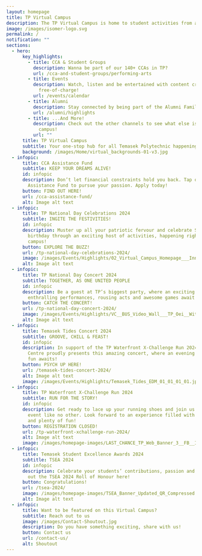 ```yaml
---
layout: homepage
title: TP Virtual Campus
description: The TP Virtual Campus is home to student activities from all across TP!
image: /images/isomer-logo.svg
permalink: /
notification: ""
sections:
  - hero:
      key_highlights:
        - title: CCA & Student Groups
          description: Wanna be part of our 140+ CCAs in TP?
          url: /cca-and-student-groups/performing-arts
        - title: Events
          description: Watch, listen and be entertained with content created by TP,
            free-of-charge!
          url: /events/calendar
        - title: Alumni
          description: Stay connected by being part of the Alumni Family!
          url: /alumni/highlights
        - title: ...And More!
          description: Check out the other channels to see what else is happening around
            campus!
          url: ""
      title: TP Virtual Campus
      subtitle: Your one-stop hub for all Temasek Polytechnic happenings
      background: /images/Home/virtual_backgrounds-01-v3.jpg
  - infopic:
      title: CCA Assistance Fund
      subtitle: KEEP YOUR DREAMS ALIVE!
      id: infopic
      description: Don’t let financial constraints hold you back. Tap on the CCA
        Assistance Fund to pursue your passion. Apply today!
      button: FIND OUT HERE!
      url: /cca-assistance-fund/
      alt: Image alt text
  - infopic:
      title: TP National Day Celebrations 2024
      subtitle: INGITE THE FESTIVITIES!
      id: infopic
      description: Muster up all your patriotic fervour and celebrate Singapore’s 59th
        birthday through an exciting host of activities, happening right on
        campus!
      button: EXPLORE THE BUZZ!
      url: /tp-national-day-celebrations-2024/
      image: /images/Events/Highlights/02_Virtual_Campus_Homepage___Inner_Page_1920_X_1080_02_02.jpg
      alt: Image alt text
  - infopic:
      title: TP National Day Concert 2024
      subtitle: TOGETHER, AS ONE UNITED PEOPLE
      id: infopic
      description: Be a guest at TP’s biggest party, where an exciting line-up of
        enthralling performances, rousing acts and awesome games await you!
      button: CATCH THE CONCERT!
      url: /tp-national-day-concert-2024/
      image: /images/Events/Highlights/VC__BUS_Video_Wall___TP_Oei__With_QR_Code_.png
      alt: Image alt text
  - infopic:
      title: Temasek Tides Concert 2024
      subtitle: GROOVE, CHILL & FEAST!
      id: infopic
      description: In support of the TP Waterfront X-Challenge Run 2024, Temasek Arts
        Centre proudly presents this amazing concert, where an evening of great
        fun awaits!
      button: PSYCH UP HERE!
      url: /temasek-tides-concert-2024/
      alt: Image alt text
      image: /images/Events/Highlights/Temasek_Tides_EDM_01_01_01_01.jpg
  - infopic:
      title: TP Waterfront X-Challenge Run 2024
      subtitle: RUN FOR THE STORY!
      id: infopic
      description: Get ready to lace up your running shoes and join us for an exciting
        event like no other. Look forward to an experience filled with action
        and plenty of fun!
      button: REGISTRATION CLOSED!
      url: /tp-waterfront-xchallenge-run-2024/
      alt: Image alt text
      image: /images/homepage-images/LAST_CHANCE_TP_Web_Banner_3__FB__IG__LI__Telegram___Happenings__1.jpg
  - infopic:
      title: Temasek Student Excellence Awards 2024
      subtitle: TSEA 2024
      id: infopic
      description: Celebrate your students’ contributions, passion and spirit. Check
        out the TSEA 2024 Roll of Honour here!
      button: Congratulations!
      url: /tsea-2024/
      image: /images/homepage-images/TSEA_Banner_Updated_QR_Compressed.png
      alt: Image alt text
  - infopic:
      title: Want to be featured on this Virtual Campus?
      subtitle: Reach out to us
      image: /images/Contact-Shoutout.jpg
      description: Do you have something exciting, share with us!
      button: Contact us
      url: /contact-us/
      alt: Shoutout
---
```

